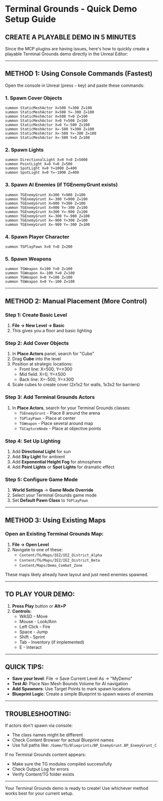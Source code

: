 # Terminal Grounds - Quick Demo Setup Guide

## CREATE A PLAYABLE DEMO IN 5 MINUTES

Since the MCP plugins are having issues, here's how to quickly create a playable Terminal Grounds demo directly in the Unreal Editor:

---

## METHOD 1: Using Console Commands (Fastest)

Open the console in Unreal (press `~` key) and paste these commands:

### 1. Spawn Cover Objects
```
summon StaticMeshActor X=500 Y=300 Z=100
summon StaticMeshActor X=500 Y=-300 Z=100
summon StaticMeshActor X=500 Y=0 Z=100
summon StaticMeshActor X=0 Y=500 Z=100
summon StaticMeshActor X=0 Y=-500 Z=100
summon StaticMeshActor X=-500 Y=300 Z=100
summon StaticMeshActor X=-500 Y=-300 Z=100
summon StaticMeshActor X=-500 Y=0 Z=100
```

### 2. Spawn Lights
```
summon DirectionalLight X=0 Y=0 Z=5000
summon PointLight X=0 Y=0 Z=500
summon SpotLight X=0 Y=1000 Z=400
summon SpotLight X=0 Y=-1000 Z=400
```

### 3. Spawn AI Enemies (if TGEnemyGrunt exists)
```
summon TGEnemyGrunt X=300 Y=900 Z=100
summon TGEnemyGrunt X=-300 Y=900 Z=100
summon TGEnemyGrunt X=900 Y=300 Z=100
summon TGEnemyGrunt X=900 Y=-300 Z=100
summon TGEnemyGrunt X=300 Y=-900 Z=100
summon TGEnemyGrunt X=-300 Y=-900 Z=100
summon TGEnemyGrunt X=-900 Y=300 Z=100
summon TGEnemyGrunt X=-900 Y=-300 Z=100
```

### 4. Spawn Player Character
```
summon TGPlayPawn X=0 Y=0 Z=200
```

### 5. Spawn Weapons
```
summon TGWeapon X=100 Y=0 Z=100
summon TGWeapon X=-100 Y=0 Z=100
summon TGWeapon X=0 Y=100 Z=100
summon TGWeapon X=0 Y=-100 Z=100
```

---

## METHOD 2: Manual Placement (More Control)

### Step 1: Create Basic Level
1. **File → New Level → Basic**
2. This gives you a floor and basic lighting

### Step 2: Add Cover Objects
1. In **Place Actors** panel, search for "Cube"
2. Drag **Cube** into the level
3. Position at strategic locations:
   - Front line: X=500, Y=±300
   - Mid field: X=0, Y=±500
   - Back line: X=-500, Y=±300
4. Scale cubes to create cover (2x1x2 for walls, 1x3x2 for barriers)

### Step 3: Add Terminal Grounds Actors
1. In **Place Actors**, search for your Terminal Grounds classes:
   - `TGEnemyGrunt` - Place 8 around the arena
   - `TGPlayPawn` - Place at center
   - `TGWeapon` - Place several around map
   - `TGCaptureNode` - Place at objective points

### Step 4: Set Up Lighting
1. Add **Directional Light** for sun
2. Add **Sky Light** for ambient
3. Add **Exponential Height Fog** for atmosphere
4. Add **Point Lights** or **Spot Lights** for dramatic effect

### Step 5: Configure Game Mode
1. **World Settings** → **Game Mode Override**
2. Select your Terminal Grounds game mode
3. Set **Default Pawn Class** to `TGPlayPawn`

---

## METHOD 3: Using Existing Maps

### Open an Existing Terminal Grounds Map:
1. **File → Open Level**
2. Navigate to one of these:
   - `Content/TG/Maps/IEZ/IEZ_District_Alpha`
   - `Content/TG/Maps/IEZ/IEZ_District_Beta`
   - `Content/Maps/Demo_Combat_Zone`

These maps likely already have layout and just need enemies spawned.

---

## TO PLAY YOUR DEMO:

1. **Press Play** button or **Alt+P**
2. **Controls:**
   - WASD - Move
   - Mouse - Look/Aim
   - Left Click - Fire
   - Space - Jump
   - Shift - Sprint
   - Tab - Inventory (if implemented)
   - E - Interact

---

## QUICK TIPS:

- **Save your level**: File → Save Current Level As → "MyDemo"
- **Test AI**: Place Nav Mesh Bounds Volume for AI navigation
- **Add Spawners**: Use Target Points to mark spawn locations
- **Blueprint Logic**: Create a simple Blueprint to spawn waves of enemies

---

## TROUBLESHOOTING:

If actors don't spawn via console:
- The class names might be different
- Check Content Browser for actual Blueprint names
- Use full paths like: `/Game/TG/Blueprints/BP_EnemyGrunt.BP_EnemyGrunt_C`

If no Terminal Grounds content appears:
- Make sure the TG modules compiled successfully
- Check Output Log for errors
- Verify Content/TG folder exists

---

Your Terminal Grounds demo is ready to create! Use whichever method works best for your current setup.